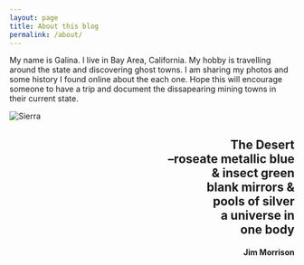 ```yaml
---
layout: page
title: About this blog
permalink: /about/
---
```


My name is Galina. I live in Bay Area, California. My hobby is travelling around the state and discovering ghost towns. I am sharing my photos and some history I found online about the each one. Hope this will encourage someone to have a trip and document the dissapearing mining towns in their current state.

![Sierra][sierra] 

<h2 align="right">The Desert
	<br>
    –roseate metallic blue
    <br>
    & insect green
	<br>
    blank mirrors &
    <br>
    pools of silver
    <br>
    a universe in
    <br>
    one body</h2>

<h4 align="right">Jim Morrison</h4>

[sierra]: {{site.url}}/assets/img/about.jpg "Mono Lake pano"

<br>


